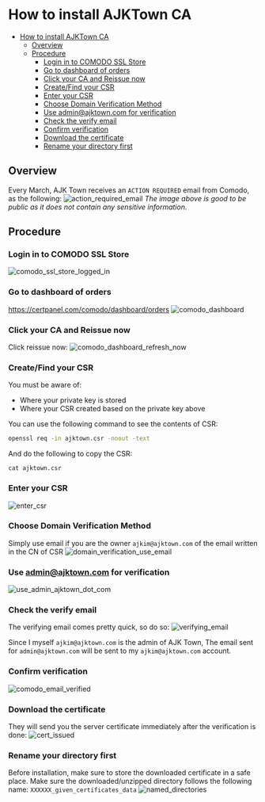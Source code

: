 # How to install AJKTown CA

<!-- TOC -->

- [How to install AJKTown CA](#how-to-install-ajktown-ca)
  - [Overview](#overview)
  - [Procedure](#procedure)
    - [Login in to COMODO SSL Store](#login-in-to-comodo-ssl-store)
    - [Go to dashboard of orders](#go-to-dashboard-of-orders)
    - [Click your CA and Reissue now](#click-your-ca-and-reissue-now)
    - [Create/Find your CSR](#createfind-your-csr)
    - [Enter your CSR](#enter-your-csr)
    - [Choose Domain Verification Method](#choose-domain-verification-method)
    - [Use admin@ajktown.com for verification](#use-adminajktowncom-for-verification)
    - [Check the verify email](#check-the-verify-email)
    - [Confirm verification](#confirm-verification)
    - [Download the certificate](#download-the-certificate)
    - [Rename your directory first](#rename-your-directory-first)

<!-- /TOC -->

## Overview
Every March, AJK Town receives an `ACTION REQUIRED` email from Comodo, as the following:
![action_required_email](./assets/action_required_email.png)
*The image above is good to be public as it does not contain any sensitive information.*


## Procedure

### Login in to COMODO SSL Store
![comodo_ssl_store_logged_in](./assets/comodo_ssl_store_logged_in.png)


### Go to dashboard of orders
https://certpanel.com/comodo/dashboard/orders
![comodo_dashboard](./assets/comodo_dashboard.png)



### Click your CA and Reissue now
Click reissue now:
![comodo_dashboard_refresh_now](./assets/comodo_dashboard_refresh_now.png)


### Create/Find your CSR
You must be aware of:
- Where your private key is stored
- Where your CSR created based on the private key above

You can use the following command to see the contents of CSR:
```bash
openssl req -in ajktown.csr -noout -text
```

And do the following to copy the CSR:
```
cat ajktown.csr
```

### Enter your CSR
![enter_csr](./assets/enter_csr.png)

### Choose Domain Verification Method
Simply use email if you are the owner `ajkim@ajktown.com` of the email written in the CN of CSR
![domain_verification_use_email](./assets/domain_verification_use_email.png)

### Use admin@ajktown.com for verification
![use_admin_ajktown_dot_com](./assets/use_admin_ajktown_dot_com.png)

### Check the verify email
The verifying email comes pretty quick, so do so:
![verifying_email](./assets/verifying_email.png)

Since I myself `ajkim@ajktown.com` is the admin of AJK Town, The email sent for `admin@ajktown.com` will be sent to my `ajkim@ajktown.com` account.

### Confirm verification
![comodo_email_verified](./assets/comodo_email_verified.png)

### Download the certificate
They will send you the server certificate immediately after the verification is done:
![cert_issued](./assets/cert_issued.png)


### Rename your directory first
Before installation, make sure to store the downloaded certificate in a safe place.
Make sure the downloaded/unzipped directory follows the following name: `XXXXXX_given_certificates_data`
![named_directories](./assets/named_directories.png)